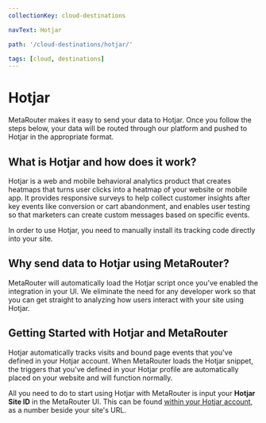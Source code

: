 ```yaml
---
collectionKey: cloud-destinations

navText: Hotjar

path: '/cloud-destinations/hotjar/'

tags: [cloud, destinations]
---
```


# Hotjar

MetaRouter makes it easy to send your data to Hotjar. Once you follow the steps below, your data will be routed through our platform and pushed to Hotjar in the appropriate format.

## What is Hotjar and how does it work?

Hotjar is a web and mobile behavioral analytics product that creates heatmaps that turns user clicks into a heatmap of your website or mobile app. It provides responsive surveys to help collect customer insights after key events like conversion or cart abandonment, and enables user testing so that marketers can create custom messages based on specific events.

In order to use Hotjar, you need to manually install its tracking code directly into your site.

## Why send data to Hotjar using MetaRouter?

MetaRouter will automatically load the Hotjar script once you've enabled the integration in your UI. We eliminate the need for any developer work so that you can get straight to analyzing how users interact with your site using Hotjar.

## Getting Started with Hotjar and MetaRouter

Hotjar automatically tracks visits and bound page events that you've defined in your Hotjar account. When MetaRouter loads the Hotjar snippet, the triggers that you've defined in your Hotjar profile are automatically placed on your website and will function normally.

All you need to do to start using Hotjar with MetaRouter is input your **Hotjar Site ID** in the MetaRouter UI. This can be found [within your Hotjar account](https://insights.hotjar.com/site/list), as a number beside your site's URL.
